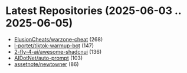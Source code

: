# Latest Repositories (2025-06-03 .. 2025-06-05)

- [ElusionCheats/warzone-cheat](https://github.com/ElusionCheats/warzone-cheat) (268)
- [l-portet/tiktok-warmup-bot](https://github.com/l-portet/tiktok-warmup-bot) (147)
- [2-fly-4-ai/awesome-shadcnui](https://github.com/2-fly-4-ai/awesome-shadcnui) (136)
- [AIDotNet/auto-prompt](https://github.com/AIDotNet/auto-prompt) (103)
- [assetnote/newtowner](https://github.com/assetnote/newtowner) (86)
